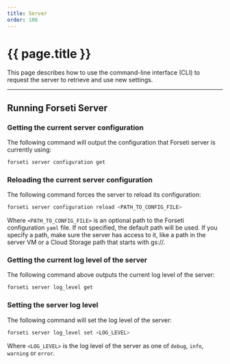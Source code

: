 ```yaml
---
title: Server
order: 106
---
```


# {{ page.title }}

This page describes how to use the command-line interface (CLI)
to request the server to retrieve and use new settings.

---

## Running Forseti Server

### Getting the current server configuration

The following command will output the configuration that Forseti
server is currently using:

```bash
forseti server configuration get
```

### Reloading the current server configuration

The following command forces the server to reload its configuration:

```bash
forseti server configuration reload <PATH_TO_CONFIG_FILE>
```

Where `<PATH_TO_CONFIG_FILE>` is an optional path to the Forseti
configuration `yaml` file. If not specified, the default path will
be used. If you specify a path, make sure the server has access to
it, like a path in the server VM or a Cloud Storage path that starts
with gs://.

### Getting the current log level of the server

The following command above outputs the current log level of the server:

```bash
forseti server log_level get
```

### Setting the server log level

The following command will set the log level of the server:

```bash
forseti server log_level set <LOG_LEVEL>
```

Where `<LOG_LEVEL>` is the log level of the server as one of
`debug`, `info`, `warning` or `error`.
